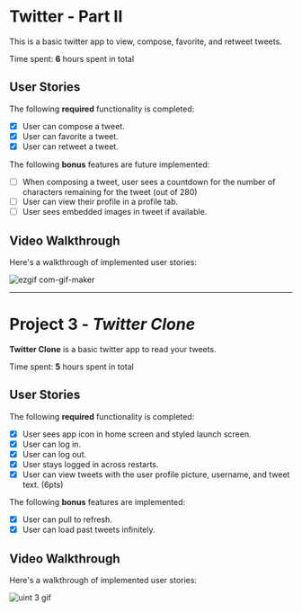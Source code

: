 # Twitter - Part II

This is a basic twitter app to view, compose, favorite, and retweet tweets.

Time spent: **6** hours spent in total

## User Stories

The following **required** functionality is completed:

- [x] User can compose a tweet. 
- [x] User can favorite a tweet. 
- [x] User can retweet a tweet. 

The following **bonus** features are future implemented:

- [ ] When composing a tweet, user sees a countdown for the number of characters remaining for the tweet (out of 280) 
- [ ] User can view their profile in a profile tab. 
- [ ] User sees embedded images in tweet if available. 

## Video Walkthrough

Here's a walkthrough of implemented user stories:

![ezgif com-gif-maker](https://user-images.githubusercontent.com/87499194/193155658-32e9a365-3901-4818-a605-231334fea8c2.gif)


---------------------

# Project 3 - *Twitter Clone*

**Twitter Clone** is a basic twitter app to read your tweets.

Time spent: **5** hours spent in total

## User Stories

The following **required** functionality is completed:

- [x] User sees app icon in home screen and styled launch screen. 
- [x] User can log in. 
- [x] User can log out. 
- [x] User stays logged in across restarts. 
- [x] User can view tweets with the user profile picture, username, and tweet text. (6pts)

The following **bonus** features are implemented:

- [x] User can pull to refresh. 
- [x] User can load past tweets infinitely. 

## Video Walkthrough

Here's a walkthrough of implemented user stories:



![uint 3 gif](https://user-images.githubusercontent.com/87499194/190921307-4b4c552b-8c58-457f-b5f1-49cb607c944e.gif)
